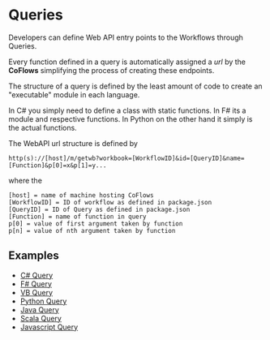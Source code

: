 Queries
===

Developers can define Web API entry points to the Workflows through Queries.

Every function defined in a query is automatically assigned a _url_ by the **CoFlows** simplifying the process of creating these endpoints.

The structure of a query is defined by the least amount of code to create an "executable" module in each language.

In C# you simply need to define a class with static functions. In F# its a module and respective functions. In Python on the other hand it simply is the actual functions.

The WebAPI url structure is defined by

 
    http(s)://[host]/m/getwb?workbook=[WorkflowID]&id=[QueryID]&name=[Function]&p[0]=x&p[1]=y...

where the

    [host] = name of machine hosting CoFlows
    [WorkflowID] = ID of workflow as defined in package.json
    [QueryID] = ID of Query as defined in package.json
    [Function] = name of function in query
    p[0] = value of first argument taken by function
    p[n] = value of nth argument taken by function

## Examples
* [C# Query](Cs.md "C# Query")
* [F# Query](Fs.md "F# Query")
* [VB Query](Vb.md "VB Query")
* [Python Query](Python.md "Python Query")
* [Java Query](Java.md "Java Query")
* [Scala Query](Scala.md "Scala Query")
* [Javascript Query](Javascript.md "Javascript Query")
